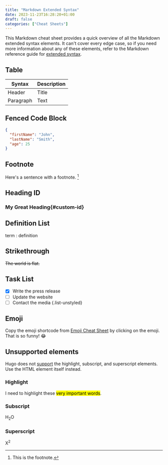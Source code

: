 ```yaml
---
title: "Markdown Extended Syntax"
date: 2023-11-23T16:28:20+01:00
draft: false
categories: ["Cheat Sheets"]
---
```



This Markdown cheat sheet provides a quick overview of all the Markdown extended syntax elements. It can't cover every edge case, so if you need more information about any of these elements, refer to the Markdown reference guide for [extended syntax](https://www.markdownguide.org/extended-syntax/).

## Table

| Syntax      | Description |
| ----------- | ----------- |
| Header      | Title       |
| Paragraph   | Text        |

## Fenced Code Block

```json
{
  "firstName": "John",
  "lastName": "Smith",
  "age": 25
}
```

## Footnote

Here's a sentence with a footnote. [^1]

[^1]: This is the footnote.

## Heading ID

### My Great Heading{#custom-id}

## Definition List

term
: definition

## Strikethrough

~~The world is flat.~~

## Task List

- [x] Write the press release
- [ ] Update the website
- [ ] Contact the media
{.list-unstyled}

## Emoji

Copy the emoji shortcode from [Emoji Cheat Sheet](https://www.webfx.com/tools/emoji-cheat-sheet/) by clicking on the emoji. That is so funny! :joy:

## Unsupported elements

Hugo does not [support](https://www.markdownguide.org/tools/hugo/#hugo-markdown-support) the highlight, subscript, and superscript elements. Use the HTML element itself instead.

### Highlight

I need to highlight these <mark>very important words</mark>.

### Subscript

H<sub>2</sub>O

### Superscript

X<sup>2</sup>
